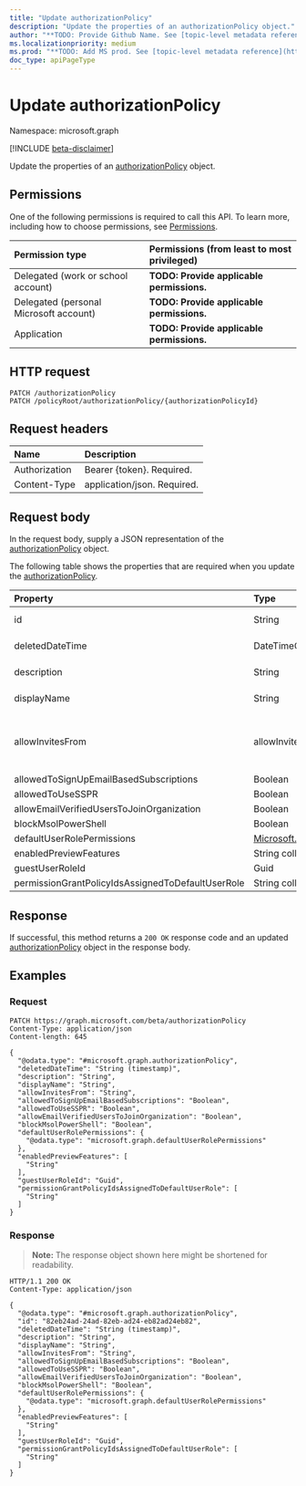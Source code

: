 ```yaml
---
title: "Update authorizationPolicy"
description: "Update the properties of an authorizationPolicy object."
author: "**TODO: Provide Github Name. See [topic-level metadata reference](https://msgo.azurewebsites.net/add/document/guidelines/metadata.html#topic-level-metadata)**"
ms.localizationpriority: medium
ms.prod: "**TODO: Add MS prod. See [topic-level metadata reference](https://msgo.azurewebsites.net/add/document/guidelines/metadata.html#topic-level-metadata)**"
doc_type: apiPageType
---
```


# Update authorizationPolicy
Namespace: microsoft.graph

[!INCLUDE [beta-disclaimer](../../includes/beta-disclaimer.md)]

Update the properties of an [authorizationPolicy](../resources/authorizationpolicy.md) object.

## Permissions
One of the following permissions is required to call this API. To learn more, including how to choose permissions, see [Permissions](/graph/permissions-reference).

|Permission type|Permissions (from least to most privileged)|
|:---|:---|
|Delegated (work or school account)|**TODO: Provide applicable permissions.**|
|Delegated (personal Microsoft account)|**TODO: Provide applicable permissions.**|
|Application|**TODO: Provide applicable permissions.**|

## HTTP request

<!-- {
  "blockType": "ignored"
}
-->
``` http
PATCH /authorizationPolicy
PATCH /policyRoot/authorizationPolicy/{authorizationPolicyId}
```

## Request headers
|Name|Description|
|:---|:---|
|Authorization|Bearer {token}. Required.|
|Content-Type|application/json. Required.|

## Request body
In the request body, supply a JSON representation of the [authorizationPolicy](../resources/authorizationpolicy.md) object.

The following table shows the properties that are required when you update the [authorizationPolicy](../resources/authorizationpolicy.md).

|Property|Type|Description|
|:---|:---|:---|
|id|String|**TODO: Add Description** Inherited from [directoryObject](../resources/directoryobject.md)|
|deletedDateTime|DateTimeOffset|**TODO: Add Description** Inherited from [directoryObject](../resources/directoryobject.md)|
|description|String|**TODO: Add Description** Inherited from [policyBase](../resources/policybase.md)|
|displayName|String|**TODO: Add Description** Inherited from [policyBase](../resources/policybase.md)|
|allowInvitesFrom|allowInvitesFrom|**TODO: Add Description**. The possible values are: `none`, `adminsAndGuestInviters`, `adminsGuestInvitersAndAllMembers`, `everyone`, `unknownFutureValue`.|
|allowedToSignUpEmailBasedSubscriptions|Boolean|**TODO: Add Description**|
|allowedToUseSSPR|Boolean|**TODO: Add Description**|
|allowEmailVerifiedUsersToJoinOrganization|Boolean|**TODO: Add Description**|
|blockMsolPowerShell|Boolean|**TODO: Add Description**|
|defaultUserRolePermissions|[Microsoft.DirectoryServices.defaultUserRolePermissions](../resources/defaultuserrolepermissions.md)|**TODO: Add Description**|
|enabledPreviewFeatures|String collection|**TODO: Add Description**|
|guestUserRoleId|Guid|**TODO: Add Description**|
|permissionGrantPolicyIdsAssignedToDefaultUserRole|String collection|**TODO: Add Description**|



## Response

If successful, this method returns a `200 OK` response code and an updated [authorizationPolicy](../resources/authorizationpolicy.md) object in the response body.

## Examples

### Request
<!-- {
  "blockType": "request",
  "name": "update_authorizationpolicy"
}
-->
``` http
PATCH https://graph.microsoft.com/beta/authorizationPolicy
Content-Type: application/json
Content-length: 645

{
  "@odata.type": "#microsoft.graph.authorizationPolicy",
  "deletedDateTime": "String (timestamp)",
  "description": "String",
  "displayName": "String",
  "allowInvitesFrom": "String",
  "allowedToSignUpEmailBasedSubscriptions": "Boolean",
  "allowedToUseSSPR": "Boolean",
  "allowEmailVerifiedUsersToJoinOrganization": "Boolean",
  "blockMsolPowerShell": "Boolean",
  "defaultUserRolePermissions": {
    "@odata.type": "microsoft.graph.defaultUserRolePermissions"
  },
  "enabledPreviewFeatures": [
    "String"
  ],
  "guestUserRoleId": "Guid",
  "permissionGrantPolicyIdsAssignedToDefaultUserRole": [
    "String"
  ]
}
```


### Response
>**Note:** The response object shown here might be shortened for readability.
<!-- {
  "blockType": "response",
  "truncated": true
}
-->
``` http
HTTP/1.1 200 OK
Content-Type: application/json

{
  "@odata.type": "#microsoft.graph.authorizationPolicy",
  "id": "82eb24ad-24ad-82eb-ad24-eb82ad24eb82",
  "deletedDateTime": "String (timestamp)",
  "description": "String",
  "displayName": "String",
  "allowInvitesFrom": "String",
  "allowedToSignUpEmailBasedSubscriptions": "Boolean",
  "allowedToUseSSPR": "Boolean",
  "allowEmailVerifiedUsersToJoinOrganization": "Boolean",
  "blockMsolPowerShell": "Boolean",
  "defaultUserRolePermissions": {
    "@odata.type": "microsoft.graph.defaultUserRolePermissions"
  },
  "enabledPreviewFeatures": [
    "String"
  ],
  "guestUserRoleId": "Guid",
  "permissionGrantPolicyIdsAssignedToDefaultUserRole": [
    "String"
  ]
}
```

